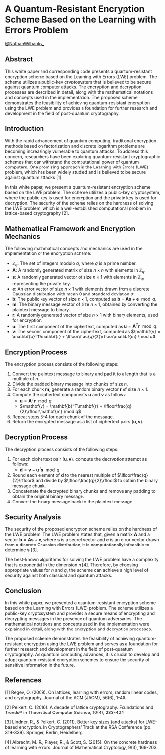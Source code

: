 # A Quantum-Resistant Encryption Scheme Based on the Learning with Errors Problem

[@NathanWilbanks\_](https://twitter.com/NathanWilbanks_)

## Abstract

This white paper and corresponding code presents a quantum-resistant encryption scheme based on the Learning with Errors (LWE) problem. The scheme utilizes a public-key cryptosystem that is believed to be secure against quantum computer attacks. The encryption and decryption processes are described in detail, along with the mathematical notations and concepts used in the implementation. The proposed scheme demonstrates the feasibility of achieving quantum-resistant encryption using the LWE problem and provides a foundation for further research and development in the field of post-quantum cryptography.

## Introduction

With the rapid advancement of quantum computing, traditional encryption methods based on factorization and discrete logarithm problems are becoming increasingly vulnerable to quantum attacks. To address this concern, researchers have been exploring quantum-resistant cryptographic schemes that can withstand the computational power of quantum computers. One promising approach is the Learning with Errors (LWE) problem, which has been widely studied and is believed to be secure against quantum attacks [1].

In this white paper, we present a quantum-resistant encryption scheme based on the LWE problem. The scheme utilizes a public-key cryptosystem, where the public key is used for encryption and the private key is used for decryption. The security of the scheme relies on the hardness of solving the LWE problem, which is a well-established computational problem in lattice-based cryptography [2].

## Mathematical Framework and Encryption Mechanics

The following mathmatical concepts and mechanics are used in the implementation of the encryption scheme:

- $\mathbb{Z}_q$: The set of integers modulo $q$, where $q$ is a prime number.
- $\mathbf{A}$: A randomly generated matrix of size $n \times n$ with elements in $\mathbb{Z}_q$.
- $\mathbf{s}$: A randomly generated vector of size $n \times 1$ with elements in $\mathbb{Z}_q$, representing the private key.
- $\mathbf{e}$: An error vector of size $n \times 1$ with elements drawn from a discrete Gaussian distribution with mean 0 and standard deviation $\sigma$.
- $\mathbf{b}$: The public key vector of size $n \times 1$, computed as $\mathbf{b} = \mathbf{A}\mathbf{s} + \mathbf{e} \mod q$.
- $\mathbf{m}$: The binary message vector of size $n \times 1$, obtained by converting the plaintext message to binary.
- $\mathbf{r}$: A randomly generated vector of size $n \times 1$ with binary elements, used for encryption.
- $\mathbf{u}$: The first component of the ciphertext, computed as $\mathbf{u} = \mathbf{A}^T\mathbf{r} \mod q$.
- $\mathbf{v}$: The second component of the ciphertext, computed as $\mathbf{v} = \mathbf{b}^T\mathbf{r} + \lfloor\frac{q}{2}\rfloor\mathbf{m} \mod q$.

## Encryption Process

The encryption process consists of the following steps:

1. Convert the plaintext message to binary and pad it to a length that is a multiple of $n$.
2. Divide the padded binary message into chunks of size $n$.
3. For each chunk $\mathbf{m}$, generate a random binary vector $\mathbf{r}$ of size $n \times 1$.
4. Compute the ciphertext components $\mathbf{u}$ and $\mathbf{v}$ as follows:
   - $\mathbf{u} = \mathbf{A}^T\mathbf{r} \mod q$
   - $\mathbf{v} = \mathbf{b}^T\mathbf{r} + \lfloor\frac{q}{2}\rfloor\mathbf{m} \mod q$
5. Repeat steps 3-4 for each chunk of the message.
6. Return the encrypted message as a list of ciphertext pairs $(\mathbf{u}, \mathbf{v})$.

## Decryption Process

The decryption process consists of the following steps:

1. For each ciphertext pair $(\mathbf{u}, \mathbf{v})$, compute the decryption attempt as follows:
   - $\mathbf{d} = \mathbf{v} - \mathbf{u}^T\mathbf{s} \mod q$
2. Round each element of $\mathbf{d}$ to the nearest multiple of $\lfloor\frac{q}{2}\rfloor$ and divide by $\lfloor\frac{q}{2}\rfloor$ to obtain the binary message chunk.
3. Concatenate the decrypted binary chunks and remove any padding to obtain the original binary message.
4. Convert the binary message back to the plaintext message.

## Security Analysis

The security of the proposed encryption scheme relies on the hardness of the LWE problem. The LWE problem states that, given a matrix $\mathbf{A}$ and a vector $\mathbf{b} = \mathbf{A}\mathbf{s} + \mathbf{e}$, where $\mathbf{s}$ is a secret vector and $\mathbf{e}$ is an error vector drawn from a discrete Gaussian distribution, it is computationally infeasible to determine $\mathbf{s}$ [3].

The best-known algorithms for solving the LWE problem have a complexity that is exponential in the dimension $n$ [4]. Therefore, by choosing appropriate values for $n$ and $q$, the scheme can achieve a high level of security against both classical and quantum attacks.

## Conclusion

In this white paper, we presented a quantum-resistant encryption scheme based on the Learning with Errors (LWE) problem. The scheme utilizes a public-key cryptosystem and provides a secure means of encrypting and decrypting messages in the presence of quantum adversaries. The mathematical notations and concepts used in the implementation were explained in detail, along with the encryption and decryption processes.

The proposed scheme demonstrates the feasibility of achieving quantum-resistant encryption using the LWE problem and serves as a foundation for further research and development in the field of post-quantum cryptography. As quantum computing advances, it is crucial to develop and adopt quantum-resistant encryption schemes to ensure the security of sensitive information in the future.

## References

[1] Regev, O. (2009). On lattices, learning with errors, random linear codes, and cryptography. Journal of the ACM (JACM), 56(6), 1-40.

[2] Peikert, C. (2016). A decade of lattice cryptography. Foundations and Trends® in Theoretical Computer Science, 10(4), 283-424.

[3] Lindner, R., & Peikert, C. (2011). Better key sizes (and attacks) for LWE-based encryption. In Cryptographers' Track at the RSA Conference (pp. 319-339). Springer, Berlin, Heidelberg.

[4] Albrecht, M. R., Player, R., & Scott, S. (2015). On the concrete hardness of learning with errors. Journal of Mathematical Cryptology, 9(3), 169-203.
